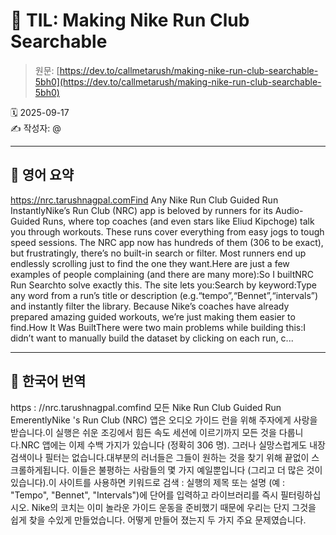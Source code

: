 # 📌 TIL: Making Nike Run Club Searchable

> 원문: [https://dev.to/callmetarush/making-nike-run-club-searchable-5bh0](https://dev.to/callmetarush/making-nike-run-club-searchable-5bh0)

🗓 2025-09-17  
✍️ 작성자: @

---

## 🔹 영어 요약

https://nrc.tarushnagpal.comFind Any Nike Run Club Guided Run InstantlyNike’s Run Club (NRC) app is beloved by runners for its Audio-Guided Runs, where top coaches (and even stars like Eliud Kipchoge) talk you through workouts. These runs cover everything from easy jogs to tough speed sessions. The NRC app now has hundreds of them (306 to be exact), but frustratingly, there’s no built-in search or filter. Most runners end up endlessly scrolling just to find the one they want.Here are just a few examples of people complaining (and there are many more):So I builtNRC Run Searchto solve exactly this. The site lets you:Search by keyword:Type any word from a run’s title or description (e.g.“tempo”,“Bennet”,“intervals”) and instantly filter the library.
Because Nike’s coaches have already prepared amazing guided workouts, we’re just making them easier to find.How It Was BuiltThere were two main problems while building this:I didn’t want to manually build the dataset by clicking on each run, c...

---

## 🔸 한국어 번역

https : //nrc.tarushnagpal.comfind 모든 Nike Run Club Guided Run EmerentlyNike 's Run Club (NRC) 앱은 오디오 가이드 런을 위해 주자에게 사랑을받습니다.이 실행은 쉬운 조깅에서 힘든 속도 세션에 이르기까지 모든 것을 다룹니다.NRC 앱에는 이제 수백 가지가 있습니다 (정확히 306 명). 그러나 실망스럽게도 내장 검색이나 필터는 없습니다.대부분의 러너들은 그들이 원하는 것을 찾기 위해 끝없이 스크롤하게됩니다. 이들은 불평하는 사람들의 몇 가지 예일뿐입니다 (그리고 더 많은 것이 있습니다).이 사이트를 사용하면 키워드로 검색 : 실행의 제목 또는 설명 (예 : "Tempo", "Bennet", "Intervals")에 단어를 입력하고 라이브러리를 즉시 필터링하십시오.
Nike의 코치는 이미 놀라운 가이드 운동을 준비했기 때문에 우리는 단지 그것을 쉽게 찾을 수있게 만들었습니다. 어떻게 만들어 졌는지 두 가지 주요 문제였습니다.
